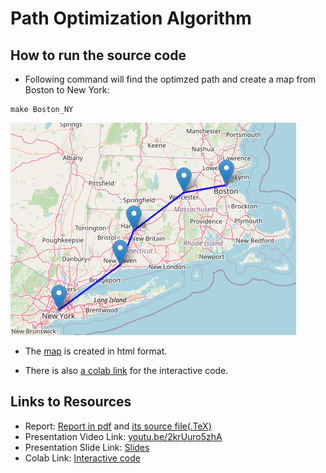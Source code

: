 # Path Optimization Algorithm

## How to run the source code

* Following command will find the optimzed path and create a map from Boston to New York:
```
make Boston_NY
```


![alternative to HTML](figs/output_map.png)

* The [map](src\Boston_NY.html) is created in html format.

* There is also [a colab link](https://colab.research.google.com/drive/1VlTgZ04feo7zAJzSfw8GMtCSx9Q79-FT#scrollTo=GGtjydhGliMF) for the interactive code.

## Links to Resources

* Report: [Report in pdf](docs/CS5800_final_project.pdf) and [its source file(.TeX)](src/CS5800_final_project.TeX)
* Presentation Video Link: [youtu.be/2krUuro5zhA](https://youtu.be/2krUuro5zhA)
* Presentation Slide Link: [Slides](docs/Final_presentation.pdf)
* Colab Link: [Interactive code](https://colab.research.google.com/drive/1VlTgZ04feo7zAJzSfw8GMtCSx9Q79-FT)